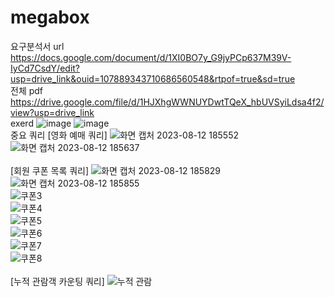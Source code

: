 # megabox

요구분석서 url
https://docs.google.com/document/d/1XI0BO7y_G9jyPCp637M39V-IyCd7CsdY/edit?usp=drive_link&ouid=107889343710686560548&rtpof=true&sd=true
<br>
전체 pdf
https://drive.google.com/file/d/1HJXhgWWNUYDwtTQeX_hbUVSyiLdsa4f2/view?usp=drive_link
<br>
exerd
![image](https://github.com/hjin111/megabox/assets/127267658/c6a2042c-3160-409d-ab00-80089f5c8e3e)
![image](https://github.com/hjin111/megabox/assets/127267658/79bb0e28-b62d-4aed-93da-64475c9405c1)
<br>
중요 쿼리
[영화 예매 쿼리]
![화면 캡처 2023-08-12 185552](https://github.com/hjin111/megabox/assets/127267658/8b7f31a9-fcc6-435f-8761-7204b3226bf1)<Br>
![화면 캡처 2023-08-12 185637](https://github.com/hjin111/megabox/assets/127267658/048c9b0b-d11a-47cb-9afe-f97fcde063c0)<br>
<br>
[회원 쿠폰 목록 쿼리]
![화면 캡처 2023-08-12 185829](https://github.com/hjin111/megabox/assets/127267658/21cd73ea-7b8e-486d-9a36-36bbd41f4843)<br>
![화면 캡처 2023-08-12 185855](https://github.com/hjin111/megabox/assets/127267658/f06bf070-73fa-4405-ae39-4872b91d2b31)<br>
![쿠폰3](https://github.com/hjin111/megabox/assets/127267658/338af1b8-7f79-4495-aa67-a680148dc7e8)<br>
![쿠폰4](https://github.com/hjin111/megabox/assets/127267658/63f0cf7c-6dff-49e1-aedb-67ae802fc867)<br>
![쿠폰5](https://github.com/hjin111/megabox/assets/127267658/d1e73f96-c33f-402d-a1a9-c28de1605f8b)<br>
![쿠폰6](https://github.com/hjin111/megabox/assets/127267658/d5a37fd9-1c01-4f46-aa4e-f65a628c667e)<br>
![쿠폰7](https://github.com/hjin111/megabox/assets/127267658/cbd42b2e-87ad-4486-89d1-ebc0b9bc72eb)<br>
![쿠폰8](https://github.com/hjin111/megabox/assets/127267658/d564d8b6-1f3d-4453-b7c9-bd522446f47d)<br>
<br>
[누적 관람객 카운팅 쿼리]
![누적 관람](https://github.com/hjin111/megabox/assets/127267658/e9881dae-aeb5-419c-bd3f-15296557ef94)










